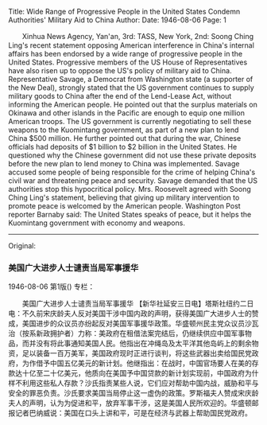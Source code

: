 Title: Wide Range of Progressive People in the United States Condemn Authorities' Military Aid to China
Author:
Date: 1946-08-06
Page: 1

　　Xinhua News Agency, Yan'an, 3rd: TASS, New York, 2nd: Soong Ching Ling's recent statement opposing American interference in China's internal affairs has been endorsed by a wide range of progressive people in the United States. Progressive members of the US House of Representatives have also risen up to oppose the US's policy of military aid to China. Representative Savage, a Democrat from Washington state (a supporter of the New Deal), strongly stated that the US government continues to supply military goods to China after the end of the Lend-Lease Act, without informing the American people. He pointed out that the surplus materials on Okinawa and other islands in the Pacific are enough to equip one million American troops. The US government is currently negotiating to sell these weapons to the Kuomintang government, as part of a new plan to lend China $500 million. He further pointed out that during the war, Chinese officials had deposits of $1 billion to $2 billion in the United States. He questioned why the Chinese government did not use these private deposits before the new plan to lend money to China was implemented. Savage accused some people of being responsible for the crime of helping China's civil war and threatening peace and security. Savage demanded that the US authorities stop this hypocritical policy. Mrs. Roosevelt agreed with Soong Ching Ling's statement, believing that giving up military intervention to promote peace is welcomed by the American people. Washington Post reporter Barnaby said: The United States speaks of peace, but it helps the Kuomintang government with economy and weapons.



<hr /> 

Original: 


### 美国广大进步人士谴责当局军事援华

1946-08-06
第1版()
专栏：

　　美国广大进步人士谴责当局军事援华
    【新华社延安三日电】塔斯社纽约二日电：不久前宋庆龄夫人反对美国干涉中国内政的声明，获得美国广大进步人士的赞成，美国进步的众议员亦纷起反对美国军事援华政策。华盛顿州民主党众议员沙瓦治（按系新政拥护者）力称：美政府在租借法案完结后，仍继续供应中国军事物品，而并没有将此事通知美国人民。他指出在冲绳岛及太平洋其他岛屿上的剩余物资，足以装备一百万美军，美国政府现时正进行谈判，将这些武器出卖给国民党政府，为作借予中国五亿美元的新计划。他继指出：在战时，中国官场要人在美的存款达十亿至二十亿美元，他质向在美国予中国贷款的新计划实现前，中国政府为什样不利用这些私人存款？沙氏指责某些人说，它们应对帮助中国内战，威胁和平与安全的罪恶负责。沙氏要求美国当局停止这一虚伪的政策。罗斯福夫人赞成宋庆龄夫人的声明，认为为促进和平，放弃军事干涉，这是美国人民所欢迎的。华盛顿邮报记者巴纳威说：美国在口头上讲和平，可是在经济与武器上帮助国民党政府。
